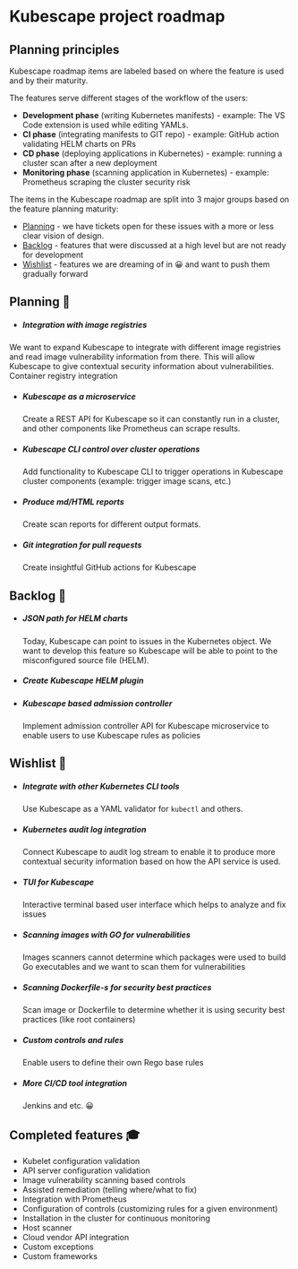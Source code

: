 # Kubescape project roadmap

## Planning principles

Kubescape roadmap items are labeled based on where the feature is used and by their maturity.

The features serve different stages of the workflow of the users:
* **Development phase** (writing Kubernetes manifests) - example: The VS Code extension is used while editing YAMLs.
* **CI phase** (integrating manifests to GIT repo) - example: GitHub action validating HELM charts on PRs
* **CD phase** (deploying applications in Kubernetes) - example: running a cluster scan after a new deployment
* **Monitoring phase** (scanning application in Kubernetes) - example: Prometheus scraping the cluster security risk

The items in the Kubescape roadmap are split into 3 major groups based on the feature planning maturity:

* [Planning](#planning) - we have tickets open for these issues with a more or less clear vision of design.
* [Backlog](#backlog)  -  features that were discussed at a high level but are not ready for development 
* [Wishlist](#wishlist) -  features we are dreaming of in 😀 and want to push them gradually forward


## Planning 👷
* ##### Integration with image registries 
 We want to expand Kubescape to integrate with different image registries and read image vulnerability information from there. This will allow Kubescape to give contextual security information about vulnerabilities. Container registry integration
* ##### Kubescape as a microservice 
  Create a REST API for Kubescape so it can constantly run in a cluster, and other components like Prometheus can scrape results.
* ##### Kubescape CLI control over cluster operations 
  Add functionality to Kubescape CLI to trigger operations in Kubescape cluster components (example: trigger image scans, etc.)
* ##### Produce md/HTML reports 
  Create scan reports for different output formats.
* ##### Git integration for pull requests 
  Create insightful GitHub actions for Kubescape

## Backlog 📅
* ##### JSON path for HELM charts 
  Today, Kubescape can point to issues in the Kubernetes object. We want to develop this feature so Kubescape will be able to point to the misconfigured source file (HELM).
* ##### Create Kubescape HELM plugin
* ##### Kubescape based admission controller 
  Implement admission controller API for Kubescape microservice to enable users to use Kubescape rules as policies

## Wishlist 💭
* ##### Integrate with other Kubernetes CLI tools
  Use Kubescape as a YAML validator for `kubectl` and others.
* ##### Kubernetes audit log integration 
  Connect Kubescape to audit log stream to enable it to produce more contextual security information based on how the API service is used.
* ##### TUI for Kubescape 
  Interactive terminal based user interface which helps to analyze and fix issues
* ##### Scanning images with GO for vulnerabilities
  Images scanners cannot determine which packages were used to build Go executables and we want to scan them for vulnerabilities
* ##### Scanning Dockerfile-s for security best practices
  Scan image or Dockerfile to determine whether it is using security best practices (like root containers)
* ##### Custom controls and rules
  Enable users to define their own Rego base rules
* ##### More CI/CD tool integration
  Jenkins and etc. 😀


## Completed features 🎓
* Kubelet configuration validation 
* API server configuration validation
* Image vulnerability scanning based controls 
* Assisted remediation (telling where/what to fix)
* Integration with Prometheus
* Configuration of controls (customizing rules for a given environment)
* Installation in the cluster for continuous monitoring
* Host scanner 
* Cloud vendor API integration
* Custom exceptions
* Custom frameworks

